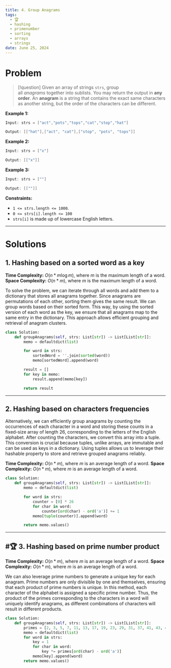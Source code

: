 ```yaml
---
title: 4. Group Anagrams
tags:
  - 🏆
  - hashing
  - primenumber
  - sorting
  - arrays
  - strings
date: June 25, 2024
---
```

# Problem


>[!question]
>Given an array of strings `strs`, group all _anagrams_ together into sublists. You may return the output in **any order**. An **anagram** is a string that contains the exact same characters as another string, but the order of the characters can be different.

**Example 1:**

```java
Input: strs = ["act","pots","tops","cat","stop","hat"]

Output: [["hat"],["act", "cat"],["stop", "pots", "tops"]]
```

**Example 2:**

```java
Input: strs = ["x"]

Output: [["x"]]
```

**Example 3:**

```java
Input: strs = [""]

Output: [[""]]
```


**Constraints:**

- `1 <= strs.length <= 1000`.
- `0 <= strs[i].length <= 100`
- `strs[i]` is made up of lowercase English letters.

---
# Solutions

## 1. Hashing based on a sorted word as a key

**Time Complexity:** $O(n * m \log m)$, where $m$ is the maximum length of a word.
**Space Complexity:** $O(n * m)$, where $m$ is  the maximum length of a word.

To solve the problem, we can iterate through all words and add them to a dictionary that stores all anagrams together. Since anagrams are permutations of each other, sorting them gives the same result. We can group words based on their sorted form. This way, by using the sorted version of each word as the key, we ensure that all anagrams map to the same entry in the dictionary. This approach allows efficient grouping and retrieval of anagram clusters.

```python
class Solution:
    def groupAnagrams(self, strs: List[str]) -> List[List[str]]:
        memo = defaultdict(list)

        for word in strs:
            sortedWord = ''.join(sorted(word))
            memo[sortedWord].append(word)

        result = []
        for key in memo:
            result.append(memo[key])

        return result
```

---
## 2. Hashing based on characters frequencies

Alternatively, we can efficiently group anagrams by counting the occurrences of each character in a word and storing these counts in a fixed-size array of length 26, corresponding to the letters of the English alphabet. After counting the characters, we convert this array into a tuple. This conversion is crucial because tuples, unlike arrays, are immutable and can be used as keys in a dictionary. Using tuples allows us to leverage their hashable property to store and retrieve grouped anagrams reliably.

**Time Complexity:** $O(n * m)$, where $m$ is  an average length of a word.
**Space Complexity:** $O(n * m)$, where $m$ is  an average length of a word.

```python
class Solution:
    def groupAnagrams(self, strs: List[str]) -> List[List[str]]:
        memo = defaultdict(list)

        for word in strs:
            counter = [0] * 26
            for char in word:
                counter[ord(char) - ord('a')] += 1
            memo[tuple(counter)].append(word)

        return memo.values()
```

---
## #🏆 3. Hashing based on prime number product

**Time Complexity:** $O(n * m)$, where $m$ is  an average length of a word.
**Space Complexity:** $O(n * m)$, where $m$ is  an average length of a word.

We can also leverage prime numbers to generate a unique key for each anagram. Prime numbers are only divisible by one and themselves, ensuring that each product of prime numbers is unique. In this method, each character of the alphabet is assigned a specific prime number. Thus, the product of the primes corresponding to the characters in a word will uniquely identify anagrams, as different combinations of characters will result in different products.

```python
class Solution:
    def groupAnagrams(self, strs: List[str]) -> List[List[str]]:
        primes = [2, 3, 5, 7, 11, 13, 17, 19, 23, 29, 31, 37, 41, 43, 47, 53, 59, 61, 67, 71, 73, 79, 83, 89, 97, 101]
        memo = defaultdict(list)
        for word in strs:
            key = 1
            for char in word:
                key *= primes[ord(char) - ord('a')]
            memo[key].append(word)
        return memo.values()

```
